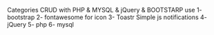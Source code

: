 Categories CRUD with PHP & MYSQL & jQuery & BOOTSTARP 
use 
1- bootstrap
2- fontawesome for icon 
3- Toastr Simple js notifications
4- jQuery
5- php
6- mysql 
